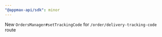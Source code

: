 ```yaml
---
"@appmax-api/sdk": minor
---
```


New `OrdersManager#setTrackingCode` for `/order/delivery-tracking-code` route
